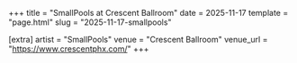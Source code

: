 +++
title = "SmallPools at Crescent Ballroom"
date = 2025-11-17
template = "page.html"
slug = "2025-11-17-smallpools"

[extra]
artist = "SmallPools"
venue = "Crescent Ballroom"
venue_url = "https://www.crescentphx.com/"
+++
